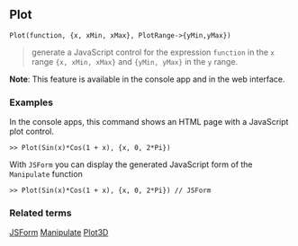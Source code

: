 ## Plot

```
Plot(function, {x, xMin, xMax}, PlotRange->{yMin,yMax})  
```

> generate a JavaScript control for the expression `function` in the `x` range `{x, xMin, xMax}` and `{yMin, yMax}` in the `y` range.
	 
**Note**: This feature is available in the console app and in the web interface.

### Examples

In the console apps, this command shows an HTML page with a JavaScript plot control.
 
```
>> Plot(Sin(x)*Cos(1 + x), {x, 0, 2*Pi}) 
```

With `JSForm` you can display the generated JavaScript form of the `Manipulate` function

```
>> Plot(Sin(x)*Cos(1 + x), {x, 0, 2*Pi}) // JSForm
```

### Related terms 
[JSForm](JSForm.md) [Manipulate](Manipulate.md) [Plot3D](Plot3D.md)